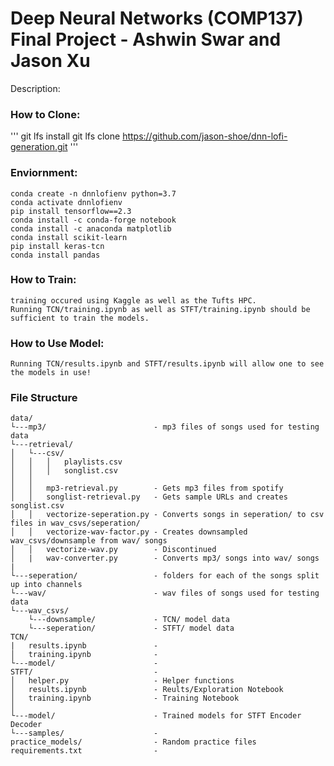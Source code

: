 # Deep Neural Networks (COMP137) Final Project - Ashwin Swar and Jason Xu
Description:

### How to Clone:
'''
git lfs install
git lfs clone https://github.com/jason-shoe/dnn-lofi-generation.git
'''

### Enviornment:
```
conda create -n dnnlofienv python=3.7
conda activate dnnlofienv
pip install tensorflow==2.3
conda install -c conda-forge notebook
conda install -c anaconda matplotlib
conda install scikit-learn
pip install keras-tcn
conda install pandas
```

### How to Train:
    training occured using Kaggle as well as the Tufts HPC.
    Running TCN/training.ipynb as well as STFT/training.ipynb should be sufficient to train the models.

### How to Use Model:
    Running TCN/results.ipynb and STFT/results.ipynb will allow one to see the models in use!

### File Structure
```
data/
└---mp3/                        - mp3 files of songs used for testing data
└---retrieval/
│   └---csv/
│   │   │   playlists.csv
│   │   │   songlist.csv
│   │
│   │   mp3-retrieval.py        - Gets mp3 files from spotify
│   │   songlist-retrieval.py   - Gets sample URLs and creates songlist.csv
│   │   vectorize-seperation.py - Converts songs in seperation/ to csv files in wav_csvs/seperation/
│   │   vectorize-wav-factor.py - Creates downsampled wav_csvs/downsample from wav/ songs
│   │   vectorize-wav.py        - Discontinued
│   |   wav-converter.py        - Converts mp3/ songs into wav/ songs
|
└---seperation/                 - folders for each of the songs split up into channels
└---wav/                        - wav files of songs used for testing data
└---wav_csvs/
    └---downsample/             - TCN/ model data
    └---seperation/             - STFT/ model data
TCN/
|   results.ipynb               -
│   training.ipynb              -
└---model/                      -
STFT/                           -
│   helper.py                   - Helper functions
│   results.ipynb               - Reults/Exploration Notebook
│   training.ipynb              - Training Notebook
│
└---model/                      - Trained models for STFT Encoder Decoder
└---samples/                    - 
practice_models/                - Random practice files
requirements.txt                -
```
